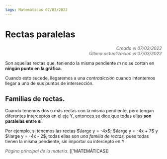 ```yaml
---
tags: Matemáticas 07/03/2022
---
```


# Rectas paralelas
<div style="text-align: right; opacity: 0.7; font-style: italic;">Creado el 07/03/2022</div>
<div style="text-align: right; opacity: 0.7; font-style: italic;">Última actualización el 07/03/2022</div>

Son aquellas rectas que, teniendo la misma pendiente $m$ no se cortan en **ningún punto en la gráfica**.

Cuando esto sucede, llegaremos a una *contradicción* cuando intentemos llegar a uno de sus puntos de intersección.

## Familias de rectas.

Cuando tenemos dos o más rectas con la misma pendiente, pero tengan diferentes interceptos en el eje Y, entonces se dice que todas ellas **son paralelas entre sí**.

Por ejemplo, si tenemos las rectas $\large y = -4x$; $\large y = -4x + 7$ y $\large y = -4x - 2$, todas ellas son *una familia de rectas,* pues todas tienen la misma pendiente, sin importar su intercepto en Y.

<span style="opacity: 0.7; font-style: italic;">Página principal de la materia:</span> [['MATEMÁTICAS]]